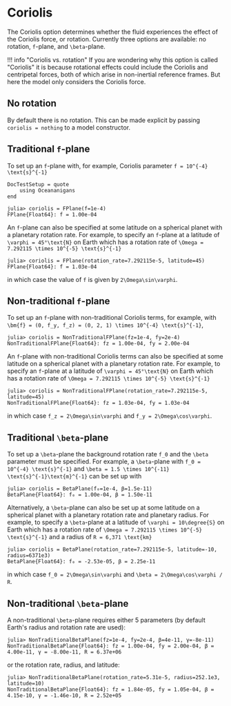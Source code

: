 # Coriolis

The Coriolis option determines whether the fluid experiences the effect of the Coriolis force, or rotation. Currently
three options are available: no rotation, ``f``-plane, and ``\beta``-plane.

!!! info "Coriolis vs. rotation"
    If you are wondering why this option is called "Coriolis" it is because rotational effects could include the
    Coriolis and centripetal forces, both of which arise in non-inertial reference frames. But here the model only
    considers the Coriolis force.

## No rotation

By default there is no rotation. This can be made explicit by passing `coriolis = nothing` to a model constructor.

## Traditional ``f``-plane

To set up an ``f``-plane with, for example, Coriolis parameter ``f = 10^{-4} \text{s}^{-1}``

```@meta
DocTestSetup = quote
    using Oceananigans
end
```

```jldoctest
julia> coriolis = FPlane(f=1e-4)
FPlane{Float64}: f = 1.00e-04
```

An ``f``-plane can also be specified at some latitude on a spherical planet with a planetary rotation rate. For example,
to specify an ``f``-plane at a latitude of ``\varphi = 45°\text{N}`` on Earth which has a rotation rate of
``\Omega = 7.292115 \times 10^{-5} \text{s}^{-1}``

```jldoctest
julia> coriolis = FPlane(rotation_rate=7.292115e-5, latitude=45)
FPlane{Float64}: f = 1.03e-04
```

in which case the value of ``f`` is given by ``2\Omega\sin\varphi``.

## Non-traditional ``f``-plane

To set up an ``f``-plane with non-traditional Coriolis terms, for example, with
``\bm{f} = (0, f_y, f_z) = (0, 2, 1) \times 10^{-4} \text{s}^{-1}``,

```jldoctest
julia> coriolis = NonTraditionalFPlane(fz=1e-4, fy=2e-4)
NonTraditionalFPlane{Float64}: fz = 1.00e-04, fy = 2.00e-04
```

An ``f``-plane with non-traditional Coriolis terms can also be specified at some latitude on a spherical planet
with a planetary rotation rate. For example, to specify an ``f``-plane at a latitude of ``\varphi = 45°\text{N}``
on Earth which has a rotation rate of ``\Omega = 7.292115 \times 10^{-5} \text{s}^{-1}``

```jldoctest
julia> coriolis = NonTraditionalFPlane(rotation_rate=7.292115e-5, latitude=45)
NonTraditionalFPlane{Float64}: fz = 1.03e-04, fy = 1.03e-04
```

in which case ``f_z = 2\Omega\sin\varphi`` and ``f_y = 2\Omega\cos\varphi``.

## Traditional ``\beta``-plane

To set up a ``\beta``-plane the background rotation rate ``f_0`` and the ``\beta`` parameter must be specified. For example,
a ``\beta``-plane with ``f_0 = 10^{-4} \text{s}^{-1}`` and ``\beta = 1.5 \times 10^{-11} \text{s}^{-1}\text{m}^{-1}`` can be
set up with

```jldoctest
julia> coriolis = BetaPlane(f₀=1e-4, β=1.5e-11)
BetaPlane{Float64}: f₀ = 1.00e-04, β = 1.50e-11
```

Alternatively, a ``\beta``-plane can also be set up at some latitude on a spherical planet with a planetary rotation rate
and planetary radius. For example, to specify a ``\beta``-plane at a latitude of ``\varphi = 10\degree{S}`` on Earth
which has a rotation rate of ``\Omega = 7.292115 \times 10^{-5} \text{s}^{-1}`` and a radius of ``R = 6,371 \text{km}``

```jldoctest
julia> coriolis = BetaPlane(rotation_rate=7.292115e-5, latitude=-10, radius=6371e3)
BetaPlane{Float64}: f₀ = -2.53e-05, β = 2.25e-11
```

in which case ``f_0 = 2\Omega\sin\varphi`` and ``\beta = 2\Omega\cos\varphi / R``.

## Non-traditional ``\beta``-plane

A non-traditional ``\beta``-plane requires either 5 parameters (by default Earth's radius and
rotation rate are used):

```jldoctest
julia> NonTraditionalBetaPlane(fz=1e-4, fy=2e-4, β=4e-11, γ=-8e-11)
NonTraditionalBetaPlane{Float64}: fz = 1.00e-04, fy = 2.00e-04, β = 4.00e-11, γ = -8.00e-11, R = 6.37e+06
```

or the rotation rate, radius, and latitude:

```jldoctest
julia> NonTraditionalBetaPlane(rotation_rate=5.31e-5, radius=252.1e3, latitude=10)
NonTraditionalBetaPlane{Float64}: fz = 1.84e-05, fy = 1.05e-04, β = 4.15e-10, γ = -1.46e-10, R = 2.52e+05
```
